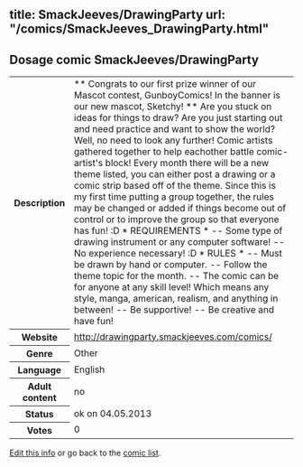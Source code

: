 title: SmackJeeves/DrawingParty
url: "/comics/SmackJeeves_DrawingParty.html"
---
Dosage comic SmackJeeves/DrawingParty
-----------------------------------------

<p id="msg"></p>
<script type="text/javascript">
if (window.location.search === '?edit_info_mail=sent_ok') {
  var elem = document.getElementById("msg");
  elem.innerHTML = 'Edited information sucessfully sent for review, which is usually done daily. Thanks!';
  elem.className = 'ok';
}
</script>
<table class="comicinfo">
<tr>
<th>Description</th><td>** Congrats to our first prize winner of our Mascot contest, GunboyComics! In the banner is our new mascot, Sketchy! ** Are you stuck on ideas for things to draw? Are you just starting out and need practice and want to show the world? Well, no need to look any further! Comic artists gathered together to help eachother battle comic-artist's block! Every month there will be a new theme listed, you can either post a drawing or a comic strip based off of the theme. Since this is my first time putting a group together, the rules may be changed or added if things become out of control or to improve the group so that everyone has fun! :D * REQUIREMENTS * -- Some type of drawing instrument or any computer software! -- No experience necessary! :D * RULES * -- Must be drawn by hand or computer. -- Follow the theme topic for the month. -- The comic can be for anyone at any skill level! Which means any style, manga, american, realism, and anything in between! -- Be supportive! -- Be creative and have fun!</td>
</tr>
<tr>
<th>Website</th><td><a href="http://drawingparty.smackjeeves.com/comics/">http://drawingparty.smackjeeves.com/comics/</a></td>
</tr>
<tr>
<th>Genre</th><td>Other</td>
</tr>
<tr>
<th>Language</th><td>English</td>
</tr>
<tr>
<th>Adult content</th><td>no</td>
</tr>
<tr>
<th>Status</th><td>ok on 04.05.2013</td>
</tr>
<tr>
<th>Votes</th><td>0</td>
</tr>
</table>

[Edit this info](SmackJeeves_DrawingParty_edit.html) or go back to the [comic list](../comic-index.html).
